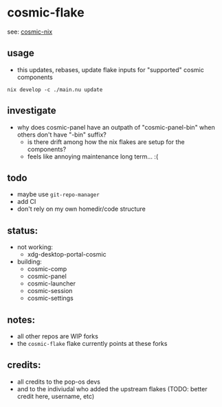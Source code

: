 # cosmic-flake

see: [cosmic-nix](https://github.com/cosmic-nix)

## usage

- this updates, rebases, update flake inputs for "supported" cosmic components

```
nix develop -c ./main.nu update
```

## investigate
- why does cosmic-panel have an outpath of "cosmic-panel-bin" when others don't have "-bin" suffix?
  - is there drift among how the nix flakes are setup for the components?
  - feels like annoying maintenance long term... :(

## todo
- maybe use `git-repo-manager`
- add CI
- don't rely on my own homedir/code structure

## status:
* not working:
  * xdg-desktop-portal-cosmic
* building:
  * cosmic-comp
  * cosmic-panel
  * cosmic-launcher
  * cosmic-session
  * cosmic-settings

## notes:
* all other repos are WIP forks
* the `cosmic-flake` flake currently points at these forks

## credits:
* all credits to the pop-os devs
* and to the indiviudal who added the upstream flakes (TODO: better credit here, username, etc)
